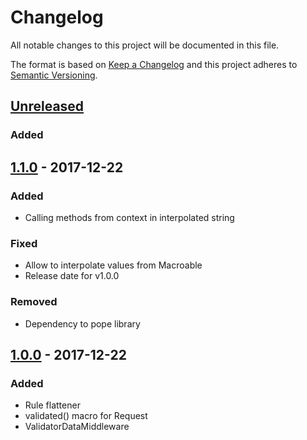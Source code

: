 # Changelog
All notable changes to this project will be documented in this file.

The format is based on [Keep a Changelog](http://keepachangelog.com/en/1.0.0/)
and this project adheres to [Semantic Versioning](http://semver.org/spec/v2.0.0.html).

## [Unreleased]
### Added

## [1.1.0] - 2017-12-22
### Added
- Calling methods from context in interpolated string

### Fixed
- Allow to interpolate values from Macroable
- Release date for v1.0.0

### Removed
- Dependency to pope library

## [1.0.0] - 2017-12-22
### Added
- Rule flattener
- validated() macro for Request
- ValidatorDataMiddleware

[Unreleased]: https://github.com/baethon/adonis-validator-extras/compare/v1.1.0...HEAD
[1.1.0]: https://github.com/baethon/adonis-validator-extras/compare/v1.0.0...v1.1.0
[1.0.0]: https://github.com/baethon/adonis-validator-extras/compare/70b7c7a...1.0.0
